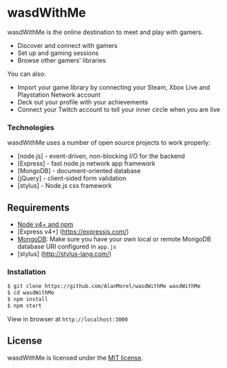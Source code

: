 # wasdWithMe

wasdWithMe is the online destination to meet and play with gamers.

  - Discover and connect with gamers
  - Set up and gaming sessions
  - Browse other gamers' libraries

You can also:
  - Import your game library by connecting your Steam, Xbox Live and Playstation Network account
  - Deck out your profile with your achievements
  - Connect your Twitch account to tell your inner circle when you are live

### Technologies

wasdWithMe uses a number of open source projects to work properly:

* [node.js] - event-driven, non-blocking I/O for the backend
* [Express] - fast node.js network app framework
* [MongoDB] - document-oriented database
* [jQuery] - client-sided form validation
* [stylus] - Node.js css framework

## Requirements

- [Node v4+ and npm](http://nodejs.org/)
- [Express v4+] (https://expressjs.com/)
- [MongoDB](https://www.mongodb.com/): Make sure you have your own local or remote MongoDB database URI configured in `app.js`
- [stylus] (http://stylus-lang.com/)

### Installation

```sh
$ git clone https://github.com/AlanMorel/wasdWithMe wasdWithMe
$ cd wasdWithMe
$ npm install
$ npm start
```

View in browser at `http://localhost:3000`

## License

wasdWithMe is licensed under the [MIT license](LICENSE).
